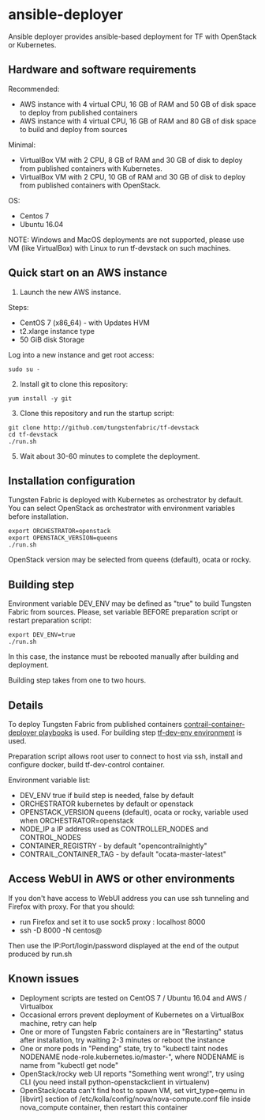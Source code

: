 # ansible-deployer

Ansible deployer provides ansible-based deployment for TF with OpenStack or Kubernetes.

## Hardware and software requirements

Recommended:
- AWS instance with 4 virtual CPU, 16 GB of RAM and 50 GB of disk space to deploy from published containers
- AWS instance with 4 virtual CPU, 16 GB of RAM and 80 GB of disk space to build and deploy from sources

Minimal:
- VirtualBox VM with 2 CPU, 8 GB of RAM and 30 GB of disk to deploy from published containers with Kubernetes.
- VirtualBox VM with 2 CPU, 10 GB of RAM and 30 GB of disk to deploy from published containers with OpenStack.

OS:
- Centos 7
- Ubuntu 16.04

NOTE: Windows and MacOS deployments are not supported, please use VM (like VirtualBox) with Linux to run tf-devstack on such machines.

## Quick start on an AWS instance

1. Launch the new AWS instance.

Steps:
- CentOS 7 (x86_64) - with Updates HVM
- t2.xlarge instance type
- 50 GiB disk Storage

Log into a new instance and get root access:

```
sudo su -
```

2. Install git to clone this repository:

```
yum install -y git
```

3. Clone this repository and run the startup script:

```
git clone http://github.com/tungstenfabric/tf-devstack
cd tf-devstack
./run.sh
```

5. Wait about 30-60 minutes to complete the deployment.

## Installation configuration

Tungsten Fabric is deployed with Kubernetes as orchestrator by default.
You can select OpenStack as orchestrator with environment variables before installation.

```
export ORCHESTRATOR=openstack
export OPENSTACK_VERSION=queens
./run.sh
```

OpenStack version may be selected from queens (default), ocata or rocky.

## Building step

Environment variable DEV_ENV may be defined as "true" to build Tungsten Fabric from sources.
Please, set variable BEFORE preparation script or restart preparation script:

```
export DEV_ENV=true
./run.sh
```

In this case, the instance must be rebooted manually after building and deployment.

Building step takes from one to two hours.

## Details

To deploy Tungsten Fabric from published containers
[contrail-container-deployer playbooks](https://github.com/Juniper/contrail-ansible-deployer) is used. For building step
[tf-dev-env environment](https://github.com/tungstenfabric/tf-dev-env) is used.

Preparation script allows root user to connect to host via ssh, install and configure docker,
build tf-dev-control container.

Environment variable list:
- DEV_ENV true if build step is needed, false by default
- ORCHESTRATOR kubernetes by default or openstack
- OPENSTACK_VERSION queens (default), ocata or rocky, variable used when ORCHESTRATOR=openstack
- NODE_IP a IP address used as CONTROLLER_NODES and CONTROL_NODES
- CONTAINER_REGISTRY - by default "opencontrailnightly"
- CONTRAIL_CONTAINER_TAG - by default "ocata-master-latest"


## Access WebUI in AWS or other environments

If you don't have access to WebUI address you can use ssh tunneling and Firefox with proxy.
For that you should:
- run Firefox and set it to use sock5 proxy : localhost 8000
- ssh -D 8000 -N centos@<ip address of your TF node>

Then use the IP:Port/login/password displayed at the end of the output produced by run.sh

## Known issues

- Deployment scripts are tested on CentOS 7 / Ubuntu 16.04 and AWS / Virtualbox
- Occasional errors prevent deployment of Kubernetes on a VirtualBox machine, retry can help
- One or more of Tungsten Fabric containers are in "Restarting" status after installation,
try waiting 2-3 minutes or reboot the instance
- One or more pods in "Pending" state, try to "kubectl taint nodes NODENAME node-role.kubernetes.io/master-",
where NODENAME is name from "kubectl get node"
- OpenStack/rocky web UI reports "Something went wrong!",
try using CLI (you need install python-openstackclient in virtualenv)
- OpenStack/ocata can't find host to spawn VM,
set virt_type=qemu in [libvirt] section of /etc/kolla/config/nova/nova-compute.conf file inside nova_compute container,
then restart this container
